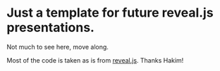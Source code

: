 
# Just a template for future reveal.js presentations.

Not much to see here, move along.

Most of the code is taken as is from [reveal.js](https://github.com/hakimel/reveal.js). Thanks Hakim!

